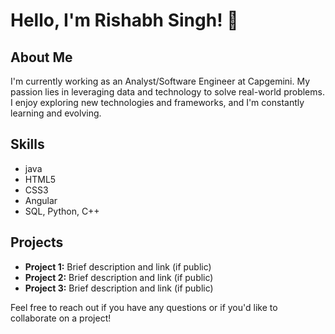 # Hello, I'm Rishabh Singh! 👋

## About Me
I'm currently working as an Analyst/Software Engineer at Capgemini. My passion lies in leveraging data and technology to solve real-world problems. I enjoy exploring new technologies and frameworks, and I'm constantly learning and evolving.

## Skills
- java
- HTML5
- CSS3
- Angular
- SQL, Python, C++

## Projects
- **Project 1:** Brief description and link (if public)
- **Project 2:** Brief description and link (if public)
- **Project 3:** Brief description and link (if public)

Feel free to reach out if you have any questions or if you'd like to collaborate on a project!
